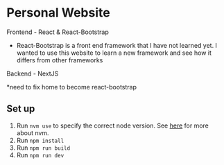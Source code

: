 # Personal Website

Frontend - React & React-Bootstrap
 * React-Bootstrap is a front end framework that I have not learned yet. I wanted to use this website to learn a new framework and see how it differs from other frameworks

Backend - NextJS

*need to fix home to become react-bootstrap

## Set up

1. Run `nvm use` to specify the correct node version. See [here](https://github.com/nvm-sh/nvm) for more about nvm. 
2. Run `npm install`
3. Run `npm run build`
4. Run `npm run dev`

